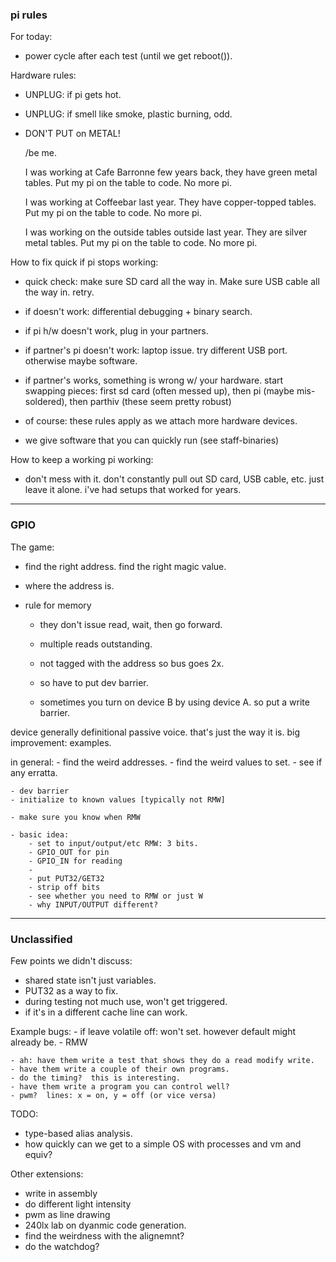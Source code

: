 ### pi rules

For today:
  - power cycle after each test (until we get reboot()).
 
Hardware rules:
  - UNPLUG: if pi gets hot.
  - UNPLUG: if smell like smoke, plastic burning, odd.
  - DON'T PUT on METAL!   

    /be me.

    I was working at Cafe Barronne few years back, they have green
    metal tables.  Put my pi on the table to code.  No more pi.

    I was working at Coffeebar last year.  They have copper-topped tables.
    Put my pi on the table to code.  No more pi.

    I was working on the outside tables outside last year.  They are silver
    metal tables.  Put my pi on the table to code.  No more pi.


How to fix quick if pi stops working: 

  - quick check: make sure SD card all the way in.  Make sure USB cable 
    all the way in. retry.

  - if doesn't work: differential debugging + binary search.


  - if pi h/w doesn't work, plug in your partners.

  - if partner's pi doesn't work: laptop issue.  try different USB port.
    otherwise maybe software.

  - if partner's works, something is wrong w/ your hardware.
    start swapping pieces: first sd card (often messed up), then pi
    (maybe mis-soldered), then parthiv (these seem pretty robust)

  - of course: these rules apply as we attach more hardware devices.

  - we give software that you can quickly run (see staff-binaries)


How to keep a working pi working:

  - don't mess with it.  don't constantly pull out SD card, USB cable,
    etc.  just leave it alone.  i've had setups that worked for years.

-----------------------------------------------------------------------
### GPIO

The game:
   - find the right address.  find the right magic value.   

   - where the address is.
   - rule for memory
        - they don't issue read, wait, then go forward.
        - multiple reads outstanding.
        - not tagged with the address so bus goes 2x.

        - so have to put dev barrier.

        - sometimes you turn on device B by using device A.  so
          put a write barrier.

   device generally definitional passive voice.  that's just the 
   way it is.  big improvement: examples.

in general:
    - find the weird addresses.
    - find the weird values to set.
    - see if any erratta.

    - dev barrier
    - initialize to known values [typically not RMW]

    - make sure you know when RMW

    - basic idea:
        - set to input/output/etc RMW: 3 bits.
        - GPIO_OUT for pin
        - GPIO_IN for reading
        - 
        - put PUT32/GET32
        - strip off bits
        - see whether you need to RMW or just W
        - why INPUT/OUTPUT different?


---------------------------------------------------------------------
### Unclassified

Few points we didn't discuss:
  - shared state isn't just variables.
  - PUT32 as a way to fix.
  - during testing not much use, won't get triggered.
  - if it's in a different cache line can work.

Example bugs:
    - if leave volatile off: won't set.  however default might already be.
    - RMW

    - ah: have them write a test that shows they do a read modify write.
    - have them write a couple of their own programs.
    - do the timing?  this is interesting.
    - have them write a program you can control well?
    - pwm?  lines: x = on, y = off (or vice versa)


TODO: 
  - type-based alias analysis.
  - how quickly can we get to a simple OS with processes and vm and equiv?

Other extensions:
  - write in assembly
  - do different light intensity
  - pwm as line drawing
  - 240lx lab on dyanmic code generation.
  - find the weirdness with the alignemnt?
  - do the watchdog?
